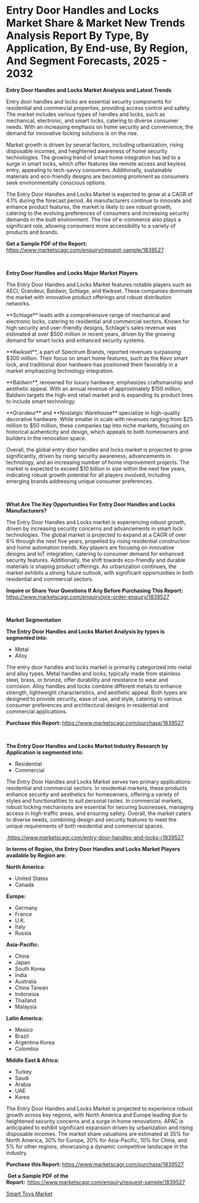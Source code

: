 <p><h1>Entry Door Handles and Locks Market Share & Market New Trends Analysis Report By Type, By Application, By End-use, By Region, And Segment Forecasts, 2025 - 2032</h1></p><p><strong>Entry Door Handles and Locks Market Analysis and Latest Trends</strong></p>
<p><p>Entry door handles and locks are essential security components for residential and commercial properties, providing access control and safety. The market includes various types of handles and locks, such as mechanical, electronic, and smart locks, catering to diverse consumer needs. With an increasing emphasis on home security and convenience, the demand for innovative locking solutions is on the rise.</p><p>Market growth is driven by several factors, including urbanization, rising disposable incomes, and heightened awareness of home security technologies. The growing trend of smart home integration has led to a surge in smart locks, which offer features like remote access and keyless entry, appealing to tech-savvy consumers. Additionally, sustainable materials and eco-friendly designs are becoming prominent as consumers seek environmentally conscious options.</p><p>The Entry Door Handles and Locks Market is expected to grow at a CAGR of 4.1% during the forecast period. As manufacturers continue to innovate and enhance product features, the market is likely to see robust growth, catering to the evolving preferences of consumers and increasing security demands in the built environment. The rise of e-commerce also plays a significant role, allowing consumers more accessibility to a variety of products and brands.</p></p>
<p><strong>Get a Sample PDF of the Report:&nbsp;</strong> <a href="https://www.marketscagr.com/enquiry/request-sample/1839527?utm_campaign=3529&utm_medium=2&utm_source=Github&utm_content=ia&utm_term=04042025&utm_id=entry-door-handles-and-locks">https://www.marketscagr.com/enquiry/request-sample/1839527</a></p>
<p>&nbsp;</p>
<p><strong>Entry Door Handles and Locks Major Market Players</strong></p>
<p><p>The Entry Door Handles and Locks Market features notable players such as AECI, Grandeur, Baldwin, Schlage, and Kwikset. These companies dominate the market with innovative product offerings and robust distribution networks. </p><p>**Schlage** leads with a comprehensive range of mechanical and electronic locks, catering to residential and commercial sectors. Known for high security and user-friendly designs, Schlage's sales revenue was estimated at over $500 million in recent years, driven by the growing demand for smart locks and enhanced security systems.</p><p>**Kwikset**, a part of Spectrum Brands, reported revenues surpassing $300 million. Their focus on smart home features, such as the Kevo smart lock, and traditional door hardware has positioned them favorably in a market emphasizing technology integration.</p><p>**Baldwin**, renowned for luxury hardware, emphasizes craftsmanship and aesthetic appeal. With an annual revenue of approximately $150 million, Baldwin targets the high-end retail market and is expanding its product lines to include smart technology.</p><p>**Grandeur** and **Nostalgic Warehouse** specialize in high-quality decorative hardware. While smaller in scale with revenues ranging from $25 million to $50 million, these companies tap into niche markets, focusing on historical authenticity and design, which appeals to both homeowners and builders in the renovation space.</p><p>Overall, the global entry door handles and locks market is projected to grow significantly, driven by rising security awareness, advancements in technology, and an increasing number of home improvement projects. The market is expected to exceed $10 billion in size within the next few years, indicating robust growth potential for all players involved, including emerging brands addressing unique consumer preferences.</p></p>
<p>&nbsp;</p>
<p><strong>What Are The Key Opportunities For Entry Door Handles and Locks Manufacturers?</strong></p>
<p><p>The Entry Door Handles and Locks market is experiencing robust growth, driven by increasing security concerns and advancements in smart lock technologies. The global market is projected to expand at a CAGR of over 6% through the next five years, propelled by rising residential construction and home automation trends. Key players are focusing on innovative designs and IoT integration, catering to consumer demand for enhanced security features. Additionally, the shift towards eco-friendly and durable materials is shaping product offerings. As urbanization continues, the market exhibits a strong future outlook, with significant opportunities in both residential and commercial sectors.</p></p>
<p><strong>Inquire or Share Your Questions If Any Before Purchasing This Report:</strong> <a href="https://www.marketscagr.com/enquiry/pre-order-enquiry/1839527?utm_campaign=3529&utm_medium=2&utm_source=Github&utm_content=ia&utm_term=04042025&utm_id=entry-door-handles-and-locks">https://www.marketscagr.com/enquiry/pre-order-enquiry/1839527</a></p>
<p>&nbsp;</p>
<p><strong>Market Segmentation</strong></p>
<p><strong>The Entry Door Handles and Locks Market Analysis by types is segmented into:</strong></p>
<p><ul><li>Metal</li><li>Alloy</li></ul></p>
<p><p>The entry door handles and locks market is primarily categorized into metal and alloy types. Metal handles and locks, typically made from stainless steel, brass, or bronze, offer durability and resistance to wear and corrosion. Alloy handles and locks combine different metals to enhance strength, lightweight characteristics, and aesthetic appeal. Both types are designed to provide security, ease of use, and style, catering to various consumer preferences and architectural designs in residential and commercial applications.</p></p>
<p><strong>Purchase this Report:&nbsp;</strong><a href="https://www.marketscagr.com/purchase/1839527?utm_campaign=3529&utm_medium=2&utm_source=Github&utm_content=ia&utm_term=04042025&utm_id=entry-door-handles-and-locks">https://www.marketscagr.com/purchase/1839527</a></p>
<p>&nbsp;</p>
<p><strong>The Entry Door Handles and Locks Market Industry Research by Application is segmented into:</strong></p>
<p><ul><li>Residential</li><li>Commercial</li></ul></p>
<p><p>The Entry Door Handles and Locks Market serves two primary applications: residential and commercial sectors. In residential markets, these products enhance security and aesthetics for homeowners, offering a variety of styles and functionalities to suit personal tastes. In commercial markets, robust locking mechanisms are essential for securing businesses, managing access in high-traffic areas, and ensuring safety. Overall, the market caters to diverse needs, combining design and security features to meet the unique requirements of both residential and commercial spaces.</p></p>
<p><a href="https://www.marketscagr.com/entry-door-handles-and-locks-r1839527?utm_campaign=3529&utm_medium=2&utm_source=Github&utm_content=ia&utm_term=04042025&utm_id=entry-door-handles-and-locks">&nbsp;https://www.marketscagr.com/entry-door-handles-and-locks-r1839527</a></p>
<p><strong>In terms of Region, the Entry Door Handles and Locks Market Players available by Region are:</strong></p>
<p>
    <p> <strong> North America: </strong>
        <ul>
            <li>United States</li>
            <li>Canada</li>
        </ul>
        </p> 
    <p> <strong> Europe: </strong>
        <ul>
            <li>Germany</li>
            <li>France</li>
            <li>U.K.</li>
            <li>Italy</li>
            <li>Russia</li>
        </ul>
        </p> 
    <p> <strong> Asia-Pacific: </strong>
        <ul>
            <li>China</li>
            <li>Japan</li>
            <li>South Korea</li>
            <li>India</li>
            <li>Australia</li>
            <li>China Taiwan</li>
            <li>Indonesia</li>
            <li>Thailand</li>
            <li>Malaysia</li>
        </ul>
        </p> 
    <p> <strong> Latin America: </strong>
        <ul>
            <li>Mexico</li>
            <li>Brazil</li>
            <li>Argentina Korea</li>
            <li>Colombia</li>
        </ul>
        </p> 
    <p> <strong> Middle East & Africa: </strong>
        <ul>
            <li>Turkey</li>
            <li>Saudi</li>
            <li>Arabia</li>
            <li>UAE</li>
            <li>Korea</li>
        </ul>
    </p>
    </p>
<p><p>The Entry Door Handles and Locks Market is projected to experience robust growth across key regions, with North America and Europe leading due to heightened security concerns and a surge in home renovations. APAC is anticipated to exhibit significant expansion driven by urbanization and rising disposable incomes. The market share valuations are estimated at 35% for North America, 30% for Europe, 20% for Asia-Pacific, 10% for China, and 5% for other regions, showcasing a dynamic competitive landscape in the industry.</p></p>
<p><strong>Purchase this Report: </strong><a href="https://www.marketscagr.com/purchase/1839527?utm_campaign=3529&utm_medium=2&utm_source=Github&utm_content=ia&utm_term=04042025&utm_id=entry-door-handles-and-locks">https://www.marketscagr.com/purchase/1839527</a></p>
<p>&nbsp;<strong>Get a Sample PDF of the Report:&nbsp;&nbsp;</strong><a href="https://www.marketscagr.com/enquiry/request-sample/1839527?utm_campaign=3529&utm_medium=2&utm_source=Github&utm_content=ia&utm_term=04042025&utm_id=entry-door-handles-and-locks">https://www.marketscagr.com/enquiry/request-sample/1839527</a></p>
<p><strong></strong></p>
<p><p><a href="https://github.com/OlenFleming68/Market-Research-Report-List-1/blob/main/smart-toys-market.md?utm_campaign=3529&utm_medium=2&utm_source=Github&utm_content=ia&utm_term=04042025&utm_id=entry-door-handles-and-locks">Smart Toys Market</a></p></p>